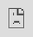 ```yaml
---
layout: post
title: "김재중이 온라인 J-PARTY를 통해 글로벌 팬들과 함께 생일을 축하한다."
author: "undefined"
thumbnail: "https://www.allkpop.com/upload/2021/01/content/222128/thumb/1611368908-jaejoong-jparty-2021.jpg"
tags: 
---
```



![image](https://www.allkpop.com/upload/2021/01/content/222128/1611368908-jaejoong-jparty-2021.jpg)

김재중은 1월 26일 오후 7시 V-LIVE의 `➡➡➡➡➡➡➡➡➡➡➡➡➡➡➡➡➡➡➡➡➡➡➡➡➡➡➡➡➡➡➡➡➡➡➡➡➡➡➡➡➡➡➡➡➡➡➡➡➡➡➡➡➡➡➡➡➡➡➡➡➡➡➡➡➡➡➡➡➡➡➡➡➡➡➡➡➡➡➡➡➡➡➡➡➡➡➡➡➡➡➡➡➡➡➡➡➡➡➡➡➡➡➡➡➡➡➡➡➡➡➡➡➡➡➡➡➡➡➡➡➡➡➡➡➡➡➡➡➡➡➡➡➡

`제이파티`는 매년 김재중의 생일을 기념해 열리는 팬미팅/미니 콘서트지만, 대유행 사태가 장기화되면서 오프라인 공연 진행이 어려워졌다.

팬들과 유익한 교류를 할 수 있는 행사들


<div class="video_wrapper" style="padding-top: 56.25%;">
    <iframe src="https://www.facebook.com/plugins/post.php?href=https%3A%2F%2Fwww.facebook.com%2FCJESJYJ%2Fposts%2F252849859535088&amp;width=500&amp;show_text=true&amp;height=672&amp;appId" width="100%" height="100%" style="border: none; overflow: hidden; position: absolute; top: 0px; left: 0px; width: 100%; height: 100%;" scrolling="no" frameborder="0" allowfullscreen="true" allow="autoplay; clipboard-write; encrypted-media; picture-in-picture; web-share"></iframe>
</div>



<div class="video_wrapper" style="padding-top: 56.25%;">
    <iframe src="https://www.facebook.com/plugins/post.php?href=https%3A%2F%2Fwww.facebook.com%2FCJESJYJ%2Fposts%2F250498816436859&amp;width=500&amp;show_text=true&amp;height=493&amp;appId" width="100%" height="100%" style="border: none; overflow: hidden; position: absolute; top: 0px; left: 0px; width: 100%; height: 100%;" scrolling="no" frameborder="0" allowfullscreen="true" allow="autoplay; clipboard-write; encrypted-media; picture-in-picture; web-share"></iframe>
</div>
